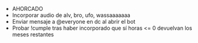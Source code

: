 - AHORCADO
- Incorporar audio de alv, bro, ufo, wassaaaaaaa
- Enviar mensaje a @everyone en dc al abrir el bot
- Probar !cumple tras haber incorporado que sí horas <= 0 devuelvan los meses restantes
